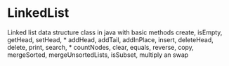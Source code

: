 # LinkedList
Linked list data structure class in java with basic methods create, isEmpty, getHead, setHead,  * addHead, addTail, addInPlace, insert, deleteHead, delete, print, search,   * countNodes, clear, equals, reverse, copy, mergeSorted, mergeUnsortedLists, isSubset, multiply an swap
